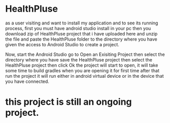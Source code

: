 # HealthPluse

as a user visiting and want to install my application and to see its running process,
first you must have android studio install in your pc
then you download zip of HealthPluse project that i have uploaded here
and unzip the file and paste the HealthPluse folder to the directory where you have given the access to Android Studio to create a project.

Now,
start the Android Studio 
go to Open an Exisiting Project
then select the directory where you have save the HealthPluse project
then select the HealthPluse project
then click Ok
the project will start to open, it will take some time to build gradles when you are opening it for first time
after that run the project 
it will run either in android virtual device or in the device that you have connected.

# this project is still an ongoing project.
